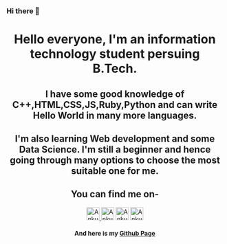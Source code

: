 ### Hi there 👋

<!--
**ankurg132/ankurg132** is a ✨ _special_ ✨ repository because its `README.md` (this file) appears on your GitHub profile.

Here are some ideas to get you started:

- 🔭 I’m currently working on ...
- 🌱 I’m currently learning ...
- 👯 I’m looking to collaborate on ...
- 🤔 I’m looking for help with ...
- 💬 Ask me about ...
- 📫 How to reach me: ...
- 😄 Pronouns: ...
- ⚡ Fun fact: ...
-->
<center>
<h1>Hello everyone, I'm an information technology student persuing B.Tech. </h1>
<h2>I have some good knowledge of C++,HTML,CSS,JS,Ruby,Python and can write Hello World in many more languages.</h2>
<h2>I'm also learning Web development and some Data Science. I'm still a beginner and hence going through many options to choose the most suitable one for me. </h2>
<h2>You can find me on-</h2>
<a href='https://dev.to/ankurg132' target='_blank'>
  <img alt='Ankur Gupta&apos;s DEV Profile' height='30' src='https://d2fltix0v2e0sb.cloudfront.net/dev-badge.svg' width='30'/>
      </a>
      <a href='https://twitter.com/ankurg132' target='_blank'>
  <img alt='Ankur Gupta&apos;s Twitter Profile' height='30' src='https://cdn4.iconfinder.com/data/icons/social-media-icons-the-circle-set/48/twitter_circle-512.png' width='30'/></a>
      <a href='https://instagram.com/ankurg132' target='_blank'>
  <img alt='Ankur Gupta&apos;s Instagram Profile' height='30' src='https://is4-ssl.mzstatic.com/image/thumb/Purple114/v4/f6/02/7b/f6027b46-074e-32de-e0ff-abed283b7afa/Prod-0-0-1x_U007emarketing-0-0-0-6-0-0-sRGB-0-0-0-GLES2_U002c0-512MB-85-220-0-0.png/246x0w.png' width='30'/></a>
      <a href='https://linkedin.com/in/ankurg132' target='_blank'>
  <img alt='Ankur Gupta&apos;s Linkedin Profile' height='30' src='https://cdn4.iconfinder.com/data/icons/social-messaging-ui-color-shapes-2-free/128/social-linkedin-circle-512.png' width='30'/></a><br>
  <h4>And here is my <a href='https://ankurg132.github.io' target='_blank'>Github Page</a></h4>
</center>
